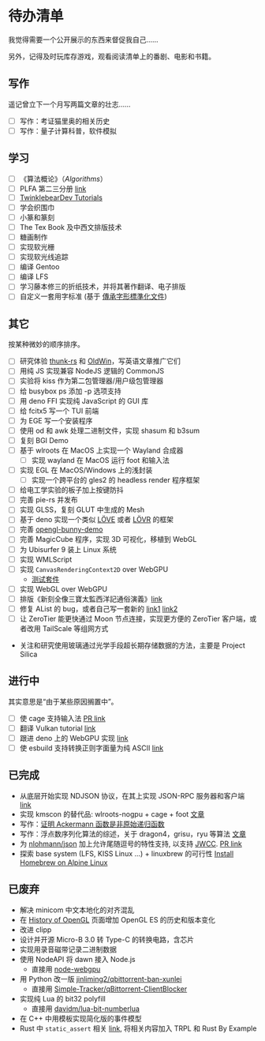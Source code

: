 # 待办清单

我觉得需要一个公开展示的东西来督促我自己……

另外，记得及时玩库存游戏，观看阅读清单上的番剧、电影和书籍。

## 写作

遥记曾立下一个月写两篇文章的壮志……

- [ ] 写作：考证猫里奥的相关历史
- [ ] 写作：量子计算科普，软件模拟

## 学习

- [ ] 《算法概论》（*Algorithms*）
- [ ] PLFA 第二三分册 [link](https://agda-zh.github.io/PLFA-zh/)
- [ ] [TwinklebearDev Tutorials](https://github.com/Twinklebear/TwinklebearDev-Lessons)
- [ ] 学会织围巾
- [ ] 小篆和篆刻
- [ ] The Tex Book 及中西文排版技术
- [ ] 糖画制作
- [ ] 实现软光栅
- [ ] 实现软光线追踪
- [ ] 编译 Gentoo
- [ ] 编译 LFS
- [ ] 学习藤本修三的折纸技术，并将其著作翻译、电子排版
- [ ] 自定义一套用字标准 (基于 [傳承字形標準化文件](https://github.com/ichitenfont/inheritedglyphs))

## 其它

按某种微妙的顺序排序。

- [ ] 研究体验 [thunk-rs](https://github.com/sdleffler/thunk-rs) 和 [OldWin](https://github.com/honsunrise/oldwin)，写英语文章推广它们
- [ ] 用纯 JS 实现兼容 NodeJS 逻辑的 CommonJS
- [ ] 实验将 kiss 作为第二包管理器/用户级包管理器
- [ ] 给 busybox ps 添加 -p 选项支持
- [ ] 用 deno FFI 实现纯 JavaScript 的 GUI 库
- [ ] 给 fcitx5 写一个 TUI 前端
- [ ] 为 EGE 写一个安装程序
- [ ] 使用 od 和 awk 处理二进制文件，实现 shasum 和 b3sum
- [ ] 复刻 BGI Demo
- [ ] 基于 wlroots 在 MacOS 上实现一个 Wayland 合成器
  - [ ] 实现 wayland 在 MacOS 运行 foot 和输入法
- [ ] 实现 EGL 在 MacOS/Windows 上的浅封装
  - [ ] 实现一个跨平台的 gles2 的 headless render 程序框架
- [ ] 给电工学实验的板子加上按键防抖
- [ ] 完善 pie-rs 并发布
- [ ] 实现 GLSS，复刻 GLUT 中生成的 Mesh
- [ ] 基于 deno 实现一个类似 [LÖVE](https://love2d.org/) 或者 [LÖVR](https://lovr.org/) 的框架
- [ ] 完善 [opengl-bunny-demo](https://github.com/chirsz-ever/opengl-bunny-demo)
- [ ] 完善 MagicCube 程序，实现 3D 可视化，移植到 WebGL
- [ ] 为 Ubisurfer 9 装上 Linux 系统
- [ ] 实现 WMLScript
- [ ] 实现 `CanvasRenderingContext2D` over WebGPU
  - [测试套件](https://github.com/web-platform-tests/wpt/tree/5b450a27820a2e8aac21be2a9255659ef578cd5a/html/canvas)
- [ ] 实现 WebGL over WebGPU
- [ ] 排版《新刻全像三寶太監西洋記通俗演義》[link](https://www.shidianguji.com/zh/book/HY1542/)
- [ ] 修复 AList 的 bug，或者自己写一套新的 [link1](https://github.com/AlistGo/alist/issues/7011) [link2](https://github.com/AlistGo/alist/issues/7012)
- [ ] 让 ZeroTier 能更快通过 Moon 节点连接，实现更方便的 ZeroTier 客户端，或者改用 TailScale 等组网方式
- 关注和研究使用玻璃通过光学手段超长期存储数据的方法，主要是 Project Silica

## 进行中

其实意思是“由于某些原因搁置中”。

- [ ] 使 cage 支持输入法 [PR link](https://github.com/cage-kiosk/cage/pull/417)
- [ ] 翻译 Vulkan tutorial [link](https://github.com/Overv/VulkanTutorial/issues/336)
- [ ] 跟进 deno 上的 WebGPU 实现 [link](https://github.com/denoland/deno/issues/23563)
- [ ] 使 esbuild 支持转换正则字面量为纯 ASCII [link](https://github.com/evanw/esbuild/pull/4205)

## 已完成

- 从底层开始实现 NDJSON 协议，在其上实现 JSON-RPC 服务器和客户端 [link](https://github.com/chirsz-ever/jsonrpc-demo-rs)
- 实现 kmscon 的替代品: wlroots-nogpu + cage + foot [文章](https://zhuanlan.zhihu.com/p/21276024278)
- 写作：[证明 Ackermann 函数是非原始递归函数](https://zhuanlan.zhihu.com/p/21484585633)
- 写作：浮点数序列化算法的综述，关于 dragon4，grisu，ryu 等算法 [文章](https://zhuanlan.zhihu.com/p/413271089)
- 为 [nlohmann/json](https://github.com/nlohmann/json) 加上允许尾随逗号的特性支持, 以支持 [JWCC](https://nigeltao.github.io/blog/2021/json-with-commas-comments.html). [PR link](https://github.com/nlohmann/json/pull/4609)
- 探索 base system (LFS, KISS Linux ...) + linuxbrew 的可行性 [Install Homebrew on Alpine Linux](https://github.com/chirsz-ever/install-homebrew-on-alpine-linux)

## 已废弃

- 解决 minicom 中文本地化的对齐混乱
- 在 [History of OpenGL](https://www.khronos.org/opengl/wiki/History_of_OpenGL) 页面增加 OpenGL ES 的历史和版本变化
- 改进 clipp
- 设计并开源 Micro-B 3.0 转 Type-C 的转换电路，含芯片
- 实现用录音磁带记录二进制数据
- 使用 NodeAPI 将 dawn 接入 Node.js
  - 直接用 [node-webgpu](https://www.npmjs.com/package/webgpu)
- 用 Python 改一版 [jinliming2/qbittorrent-ban-xunlei](https://github.com/jinliming2/qbittorrent-ban-xunlei)
  - 直接用 [Simple-Tracker/qBittorrent-ClientBlocker](https://github.com/Simple-Tracker/qBittorrent-ClientBlocker)
- 实现纯 Lua 的 bit32 polyfill
  - 直接用 [davidm/lua-bit-numberlua](https://github.com/davidm/lua-bit-numberlua)
- 在 C++ 中用模板实现简化版的事件模型 <!-- f**k C++! -->
- Rust 中 `static_assert` 相关 [link](https://github.com/rust-lang/libs-team/issues/325), 将相关内容加入 TRPL 和 Rust By Example
